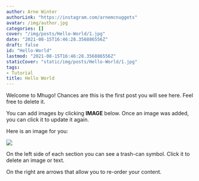 ```yaml
---
author: Arne Winter
authorLink: "https://instagram.com/arnemcnuggets"
avatar: /img/author.jpg
categories: []
cover: "/img/posts/Hello-World/1.jpg"
date: "2021-08-15T16:46:28.356886556Z"
draft: false
id: "Hello-World"
lastmod: "2021-08-15T16:46:28.356886556Z"
staticCover: "static/img/posts/Hello-World/1.jpg"
tags:
- Tutorial
title: Hello World
---
```


Welcome to Mhugo! 
Chances are this is the first post you will see here. Feel free to delete it.


You can add images by clicking **IMAGE** below.
Once an image was added, you can click it to update it again.

Here is an image for you:<!-- #endsection -->


![](/img/posts/Hello-World/2.jpg)<!-- #static static/img/posts/Hello-World/2.jpg --><!-- #endsection -->

On the left side of each section you can see a trash-can symbol.
Click it to delete an image or text.

On the right are arrows that allow you to re-order your content.<!-- #endsection -->

